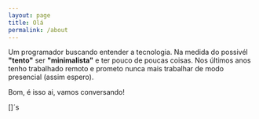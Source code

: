 ```yaml
---
layout: page
title: Olá
permalink: /about
---
```


Um programador buscando entender a tecnologia.
Na medida do possivél **"tento"** ser **"minimalista"** e ter pouco de poucas coisas.
Nos últimos anos tenho trabalhado remoto e prometo nunca mais trabalhar de modo presencial (assim espero).

Bom, é isso ai, vamos conversando!

[]´s